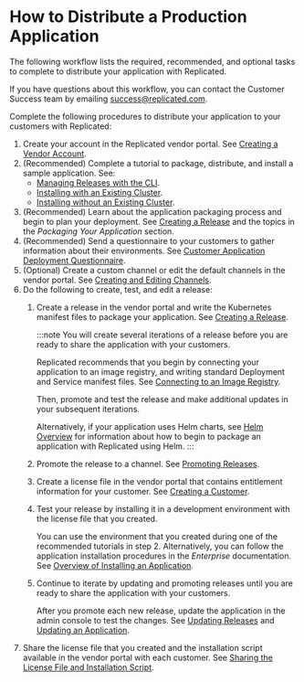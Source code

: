 # How to Distribute a Production Application

The following workflow lists the required, recommended, and optional tasks to complete
to distribute your application with Replicated.

If you have questions about this workflow, you can contact the Customer Success
team by emailing success@replicated.com.

Complete the following procedures to distribute your application to your customers
with Replicated:

1. Create your account in the Replicated vendor portal. See [Creating a Vendor Account](vendor-portal-creating-account).
1. (Recommended) Complete a tutorial to package, distribute, and install a sample application. See:
   * [Managing Releases with the CLI](tutorial-installing-with-cli).
   * [Installing with an Existing Cluster](tutorial-installing-with-existing-cluster).
   * [Installing without an Existing Cluster](tutorial-installing-without-existing-cluster).
1. (Recommended) Learn about the application packaging process and begin to plan your deployment. See [Creating a Release](releases-creating-releases) and the topics in the _Packaging Your Application_ section.
1. (Recommended) Send a questionnaire to your customers to gather information about their environments. See [Customer Application Deployment Questionnaire](planning-questionnaire).
1. (Optional) Create a custom channel or edit the default channels in the vendor portal. See [Creating and Editing Channels](releases-creating-channels).
1. Do the following to create, test, and edit a release:
    1. Create a release in the vendor portal and write the Kubernetes manifest files to package your application. See [Creating a Release](releases-creating-releases).

       :::note
       You will create several iterations of a release before you are ready to share the application with your customers.

       Replicated recommends that you begin by connecting your application to an image registry, and writing standard Deployment and Service manifest files. See [Connecting to an Image Registry](packaging-private-images).

       Then, promote and test the release and make additional updates in your subsequent iterations.

       Alternatively, if your application uses Helm charts, see [Helm Overview](helm-overview) for information about how to begin to package an application with Replicated using Helm.
       :::

    1. Promote the release to a channel. See [Promoting Releases](releases-promoting).
    1. Create a license file in the vendor portal that contains entitlement information for your customer. See [Creating a Customer](releases-creating-customer).
    1. Test your release by installing it in a development environment with the license file that you created.

       You can use the environment that you created during one of the recommended tutorials in step 2. Alternatively, you can follow the application installation procedures in the _Enterprise_ documentation. See [Overview of Installing an Application](../enterprise/installing-overview).
    1. Continue to iterate by updating and promoting releases until you are ready to share the application with your customers.

       After you promote each new release, update the application in the admin console to test the changes. See [Updating Releases](releases-updating) and [Updating an Application](../enterprise/updating-apps).
1. Share the license file that you created and the installation script available in the vendor portal with each customer. See [Sharing the License File and Installation Script](releases-sharing-license-install-script).
